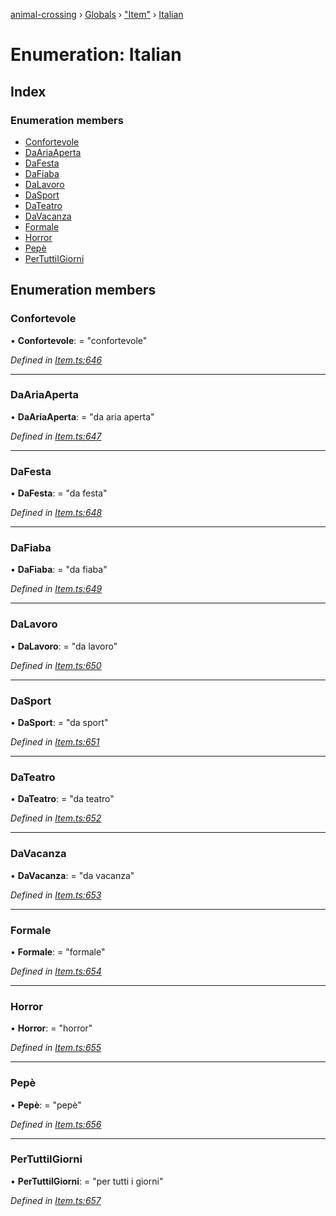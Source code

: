 [animal-crossing](../README.md) › [Globals](../globals.md) › ["Item"](../modules/_item_.md) › [Italian](_item_.italian.md)

# Enumeration: Italian

## Index

### Enumeration members

* [Confortevole](_item_.italian.md#confortevole)
* [DaAriaAperta](_item_.italian.md#daariaaperta)
* [DaFesta](_item_.italian.md#dafesta)
* [DaFiaba](_item_.italian.md#dafiaba)
* [DaLavoro](_item_.italian.md#dalavoro)
* [DaSport](_item_.italian.md#dasport)
* [DaTeatro](_item_.italian.md#dateatro)
* [DaVacanza](_item_.italian.md#davacanza)
* [Formale](_item_.italian.md#formale)
* [Horror](_item_.italian.md#horror)
* [Pepè](_item_.italian.md#pepè)
* [PerTuttiIGiorni](_item_.italian.md#pertuttiigiorni)

## Enumeration members

###  Confortevole

• **Confortevole**: = "confortevole"

*Defined in [Item.ts:646](https://github.com/Norviah/animal-crossing/blob/b7769d3/module/types/Item.ts#L646)*

___

###  DaAriaAperta

• **DaAriaAperta**: = "da aria aperta"

*Defined in [Item.ts:647](https://github.com/Norviah/animal-crossing/blob/b7769d3/module/types/Item.ts#L647)*

___

###  DaFesta

• **DaFesta**: = "da festa"

*Defined in [Item.ts:648](https://github.com/Norviah/animal-crossing/blob/b7769d3/module/types/Item.ts#L648)*

___

###  DaFiaba

• **DaFiaba**: = "da fiaba"

*Defined in [Item.ts:649](https://github.com/Norviah/animal-crossing/blob/b7769d3/module/types/Item.ts#L649)*

___

###  DaLavoro

• **DaLavoro**: = "da lavoro"

*Defined in [Item.ts:650](https://github.com/Norviah/animal-crossing/blob/b7769d3/module/types/Item.ts#L650)*

___

###  DaSport

• **DaSport**: = "da sport"

*Defined in [Item.ts:651](https://github.com/Norviah/animal-crossing/blob/b7769d3/module/types/Item.ts#L651)*

___

###  DaTeatro

• **DaTeatro**: = "da teatro"

*Defined in [Item.ts:652](https://github.com/Norviah/animal-crossing/blob/b7769d3/module/types/Item.ts#L652)*

___

###  DaVacanza

• **DaVacanza**: = "da vacanza"

*Defined in [Item.ts:653](https://github.com/Norviah/animal-crossing/blob/b7769d3/module/types/Item.ts#L653)*

___

###  Formale

• **Formale**: = "formale"

*Defined in [Item.ts:654](https://github.com/Norviah/animal-crossing/blob/b7769d3/module/types/Item.ts#L654)*

___

###  Horror

• **Horror**: = "horror"

*Defined in [Item.ts:655](https://github.com/Norviah/animal-crossing/blob/b7769d3/module/types/Item.ts#L655)*

___

###  Pepè

• **Pepè**: = "pepè"

*Defined in [Item.ts:656](https://github.com/Norviah/animal-crossing/blob/b7769d3/module/types/Item.ts#L656)*

___

###  PerTuttiIGiorni

• **PerTuttiIGiorni**: = "per tutti i giorni"

*Defined in [Item.ts:657](https://github.com/Norviah/animal-crossing/blob/b7769d3/module/types/Item.ts#L657)*
